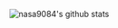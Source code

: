 ![nasa9084's github stats](https://github-readme-stats.vercel.app/api?username=nasa9084&count_private=true&line_height=40)
